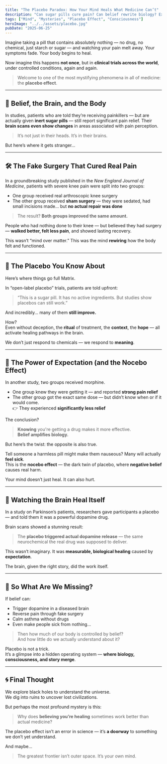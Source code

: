 ```yaml
---
title: "The Placebo Paradox: How Your Mind Heals What Medicine Can’t"
description: "Can sugar pills cure pain? Can belief rewrite biology? Explore the awe-inspiring mystery of the placebo effect and what it reveals about the hidden powers of the human body."
tags: ["Mind", "Mysteries", "Placebo Effect", "Consciousness"]
heroImage: "../../assets/placebo.jpg"
pubDate: "2025-06-25"
---
```


Imagine taking a pill that contains absolutely nothing — no drug, no chemical, just starch or sugar — and watching your pain melt away. Your symptoms fade. Your body begins to heal.

Now imagine this happens **not once**, but in **clinical trials across the world**, under controlled conditions, again and again.

> Welcome to one of the most mystifying phenomena in all of medicine: the **placebo effect**.

---

## 🧠 Belief, the Brain, and the Body

In studies, patients who are told they’re receiving painkillers — but are actually given **inert sugar pills** — still report significant pain relief. Their **brain scans even show changes** in areas associated with pain perception.

> It’s not just in their heads. It’s in their brains.

But here’s where it gets stranger...

---

## 🛠️ **The Fake Surgery That Cured Real Pain**

In a groundbreaking study published in the *New England Journal of Medicine*, patients with severe knee pain were split into two groups:

- One group received real arthroscopic knee surgery  
- The other group received **sham surgery** — they were sedated, had small incisions made... but **no actual repair was done**

> The result? **Both groups improved the same amount.**

People who had nothing done to their knee — but believed they had surgery — **walked better, felt less pain**, and showed lasting recovery.

This wasn’t “mind over matter.” This was the mind **rewiring** how the body felt and functioned.

---

## 💊 **The Placebo You Know About**

Here’s where things go full Matrix.

In “open-label placebo” trials, patients are told upfront:  
> “This is a sugar pill. It has no active ingredients. But studies show placebos can still work.”

And incredibly… many of them **still improve.**

How?  
Even without deception, the **ritual** of treatment, the **context**, the **hope** — all activate healing pathways in the brain.

We don’t just respond to chemicals — we respond to **meaning**.

---

## 💉 **The Power of Expectation (and the Nocebo Effect)**

In another study, two groups received morphine.

- One group knew they were getting it — and reported **strong pain relief**  
- The other group got the exact same dose — but didn’t know when or if it would come.  
  👉 They experienced **significantly less relief**

The conclusion?  
> **Knowing** you're getting a drug makes it more effective.  
> **Belief amplifies biology.**

But here’s the twist: the opposite is also true.

Tell someone a harmless pill might make them nauseous? Many will actually **feel sick**.  
This is the **nocebo effect** — the dark twin of placebo, where **negative belief** causes real harm.

Your mind doesn’t just heal. It can also hurt.

---

## 🧠 **Watching the Brain Heal Itself**

In a study on Parkinson’s patients, researchers gave participants a placebo — and told them it was a powerful dopamine drug.

Brain scans showed a stunning result:  
> The **placebo triggered actual dopamine release** — the same neurochemical the real drug was supposed to deliver.

This wasn’t imaginary. It was **measurable, biological healing** caused by **expectation**.

The brain, given the right story, did the work itself.

---

## 🧩 So What Are We Missing?

If belief can:
- Trigger dopamine in a diseased brain  
- Reverse pain through fake surgery  
- Calm asthma without drugs  
- Even make people sick from nothing...

> Then how much of our body is controlled by belief?  
> And how little do we actually understand about it?

Placebo is not a trick.  
It’s a glimpse into a hidden operating system — **where biology, consciousness, and story merge**.

---

## 🌀 Final Thought

We explore black holes to understand the universe.  
We dig into ruins to uncover lost civilizations.

But perhaps the most profound mystery is this:

> Why does **believing you’re healing** sometimes work better than actual medicine?

The placebo effect isn’t an error in science — it’s **a doorway** to something we don’t yet understand.

And maybe…  
> The greatest frontier isn’t outer space. It’s your own mind.

